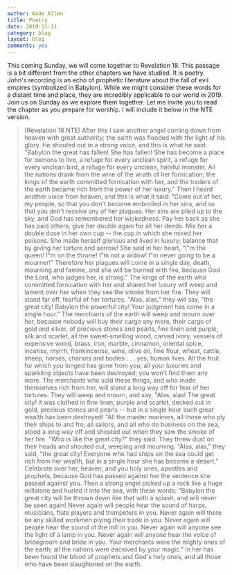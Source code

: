 ```yaml
---
author: Wade Allen
title: Poetry
date: 2019-11-11
category: blog
layout: blog
comments: yes
---
```


This coming Sunday, we will come together to Revelation 18. This passage is a bit different from the other chapters we have studied. It is poetry. John's recording is an echo of prophetic literature about the fall of evil empires (symbolized in Babylon). While we might consider these words for a distant time and place, they are incredibly applicable to our world in 2019. Join us on Sunday as we explore them together. Let me invite you to read the chapter as you prepare for worship. I will include it below in the NTE version.

>(Revelation 18 NTE) After this I saw another angel coming down from heaven with great authority; the earth was flooded with the light of his glory.  He shouted out in a strong voice, and this is what he said: "Babylon the great has fallen! She has fallen! She has become a place for demons to live, a refuge for every unclean spirit, a refuge for every unclean bird, a refuge for every unclean, hateful monster.  All the nations drank from the wine of the wrath of her fornication; the kings of the earth committed fornication with her, and the traders of the earth became rich from the power of her luxury." Then I heard another voice from heaven, and this is what it said: "Come out of her, my people, so that you don't become embroiled in her sins, and so that you don't receive any of her plagues.  Her sins are piled up to the sky, and God has remembered her wickedness.  Pay her back as she has paid others; give her double again for all her deeds. Mix her a double dose in her own cup -- the cup in which she mixed her poisons.  She made herself glorious and lived in luxury; balance that by giving her torture and sorrow! She said in her heart, “I"m the queen! I"m on the throne! I"m not a widow! I"m never going to be a mourner!”  Therefore her plagues will come in a single day, death, mourning and famine, and she will be burned with fire, because God the Lord, who judges her, is strong." The kings of the earth who committed fornication with her and shared her luxury will weep and lament over her when they see the smoke from her fire.  They will stand far off, fearful of her tortures. "Alas, alas," they will say, "the great city! Babylon the powerful city! Your judgment has come in a single hour."  The merchants of the earth will weep and mourn over her, because nobody will buy their cargo any more,  their cargo of gold and silver, of precious stones and pearls, fine linen and purple, silk and scarlet, all the sweet-smelling wood, carved ivory, vessels of expensive wood, brass, iron, marble,  cinnamon, oriental spice, incense, myrrh, frankincense, wine, olive oil, fine flour, wheat, cattle, sheep, horses, chariots and bodies . . . yes, human lives. All the fruit for which you longed has gone from you; all your luxuries and sparkling objects have been destroyed; you won't find them any more.  The merchants who sold these things, and who made themselves rich from her, will stand a long way off for fear of her tortures. They will weep and mourn,  and say, "Alas, alas! The great city! It was clothed in fine linen, purple and scarlet, decked out in gold, precious stones and pearls --  but in a single hour such great wealth has been destroyed! "All the master mariners, all those who ply their ships to and fro, all sailors, and all who do business on the sea, stood a long way off  and shouted out when they saw the smoke of her fire. "Who is like the great city?" they said.  They threw dust on their heads and shouted out, weeping and mourning. "Alas, alas," they said, "the great city! Everyone who had ships on the sea could get rich from her wealth, but in a single hour she has become a desert." Celebrate over her, heaven, and you holy ones, apostles and prophets, because God has passed against her the sentence she passed against you. Then a strong angel picked up a rock like a huge millstone and hurled it into the sea, with these words: "Babylon the great city will be thrown down like that with a splash, and will never be seen again!  Never again will people hear the sound of harps, musicians, flute players and trumpeters in you. Never again will there be any skilled workmen plying their trade in you. Never again will people hear the sound of the mill in you.  Never again will anyone see the light of a lamp in you. Never again will anyone hear the voice of bridegroom and bride in you. Your merchants were the mighty ones of the earth; all the nations were deceived by your magic." In her has been found the blood of prophets and God's holy ones, and all those who have been slaughtered on the earth. 
 
